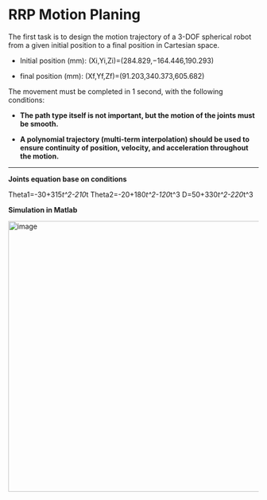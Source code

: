 # RRP Motion Planing

The first task is to design the motion trajectory of a 3-DOF spherical robot from a given initial position to a final position in Cartesian space.

- Initial position (mm): (Xi​,Yi​,Zi​)=(284.829,−164.446,190.293)

- final position (mm):   (Xf​,Yf​,Zf​)=(91.203,340.373,605.682)

The movement must be completed in 1 second, with the following conditions:

- **The path type itself is not important, but the motion of the joints must be smooth.**

- **A polynomial trajectory (multi-term interpolation) should be used to ensure continuity of position, velocity, and acceleration throughout the motion.**

---

**Joints equation base on conditions**

Theta1=-30+315*t^2-210*t
Theta2=-20+180*t^2-120*t^3
D=50+330*t^2-220*t^3

**Simulation in Matlab**

<img width="975" height="544" alt="image" src="https://github.com/user-attachments/assets/21f05ad0-49e4-4e92-8245-ac514c7a9f66" />

